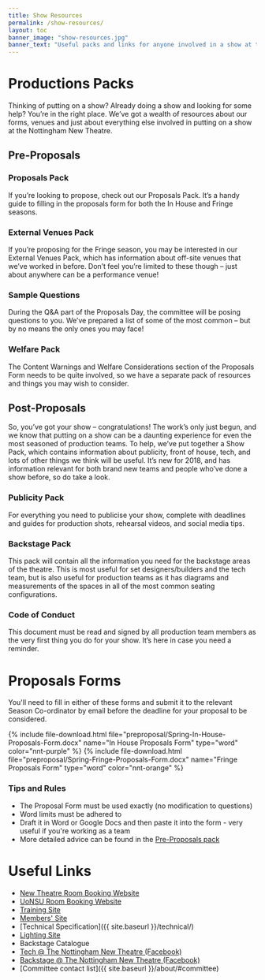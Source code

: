 ```yaml
---
title: Show Resources
permalink: /show-resources/
layout: toc 
banner_image: "show-resources.jpg"
banner_text: "Useful packs and links for anyone involved in a show at the NNT"
---
```


# Productions Packs

Thinking of putting on a show? Already doing a show and looking for some help? You’re in the right place. We’ve got a wealth of resources about our forms, venues and just about everything else involved in putting on a show at the Nottingham New Theatre.

## Pre-Proposals 

### Proposals Pack

If you’re looking to propose, check out our Proposals Pack. It’s a handy guide to filling in the proposals form for both the In House and Fringe seasons.

### External Venues Pack

If you’re proposing for the Fringe season, you may be interested in our External Venues Pack, which has information about off-site venues that we’ve worked in before. Don’t feel you’re limited to these though – just about anywhere can be a performance venue!

### Sample Questions

During the Q&A part of the Proposals Day, the committee will be posing questions to you. We’ve prepared a list of some of the most common – but by no means the only ones you may face!

### Welfare Pack

The Content Warnings and Welfare Considerations section of the Proposals Form needs to be quite involved, so we have a separate pack of resources and things you may wish to consider.

## Post-Proposals 

So, you’ve got your show – congratulations! The work’s only just begun, and we know that putting on a show can be a daunting experience for even the most seasoned of production teams. To help, we’ve put together a Show Pack, which contains information about publicity, front of house, tech, and lots of other things we think will be useful. It’s new for 2018, and has information relevant for both brand new teams and people who’ve done a show before, so do take a look.

### Publicity Pack

For everything you need to publicise your show, complete with deadlines and guides for production shots, rehearsal videos, and social media tips.

### Backstage Pack 

This pack will contain all the information you need for the backstage areas of the theatre. This is most useful for set designers/builders and the tech team, but is also useful for production teams as it has diagrams and measurements of the spaces in all of the most common seating configurations.

### Code of Conduct 

This document must be read and signed by all production team members as the very first thing you do for your show. It’s here in case you need a reminder.


# Proposals Forms 

You'll need to fill in either of these forms and submit it to the relevant Season Co-ordinator by email before the deadline for your proposal to be considered.

{% include file-download.html file="preproposal/Spring-In-House-Proposals-Form.docx" name="In House Proposals Form" type="word" color="nnt-purple"  %}
{% include file-download.html file="preproposal/Spring-Fringe-Proposals-Form.docx" name="Fringe Proposals Form" type="word" color="nnt-orange"  %}

### Tips and Rules 
- The Proposal Form must be used exactly (no modification to questions)
- Word limits must be adhered to
- Draft it in Word or Google Docs and then paste it into the form - very useful if you're working as a team
- More detailed advice can be found in the [Pre-Proposals pack](#pre-proposals)


# Useful Links 

- [New Theatre Room Booking Website](http://rooms.newtheatre.org.uk)
- [UoNSU Room Booking Website](https://eu.jotform.com/uonsusocs/roombookings)
- [Training Site](http://training.newtheatre.org.uk)
- [Members' Site](http://members.newtheatre.org.uk) 
- [Technical Specification]({{ site.baseurl }}/technical/) 
- [Lighting Site](http://lx.newtheatre.org.uk) 
- Backstage Catalogue 
- [Tech @ The Nottingham New Theatre (Facebook)](http://facebook.com/groups/nnt.tech/)
- [Backstage @ The Nottingham New Theatre (Facebook)](https://www.facebook.com/groups/218639774895331)
- [Committee contact list]({{ site.baseurl }}/about/#committee)

